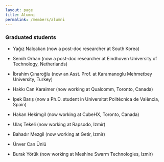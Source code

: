```yaml
---
layout: page
title: Alumni
permalink: /members/alumni
---
```


### Graduated students

* Yağız Nalçakan (now a post-doc researcher at South Korea)

* Semih Orhan (now a post-doc researcher at Eindhoven University of Technology, Netherlands)

* İbrahim Çınaroğlu (now an Asst. Prof. at Karamanoglu Mehmetbey University, Turkey)

* Hakkı Can Karaimer (now working at Qualcomm, Toronto, Canada)

* Ipek Barış (now a Ph.D. student in Universitat Politècnica de València, Spain)

* Hakan Hekimgil (now working at CubeHX, Toronto, Canada)

* Ulaş Tekeli (now working at Rapsodo, Izmir)

* Bahadır Mezgil (now working at Getir, Izmir)

* Ünver Can Ünlü
  
* Burak Yörük (now working at Meshine Swarm Technologies, Izmir)

